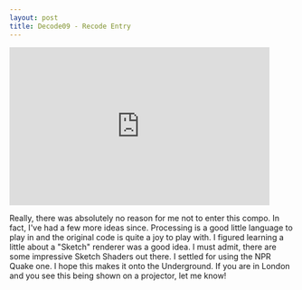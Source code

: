 ```yaml
--- 
layout: post
title: Decode09 - Recode Entry
---
```


<iframe src="http://player.vimeo.com/video/9129329" width="460" height="280" frameborder="0" webkitAllowFullScreen mozallowfullscreen allowFullScreen></iframe>


Really, there was absolutely no reason for me not to enter this compo. In fact, I've had a few more ideas since. Processing is a good little language to play in and the original code is quite a joy to play with. I figured learning a little about a "Sketch" renderer was a good idea. I must admit, there are some impressive Sketch Shaders out there. I settled for using the NPR Quake one. I hope this makes it onto the Underground. If you are in London and you see this being shown on a projector, let me know!

